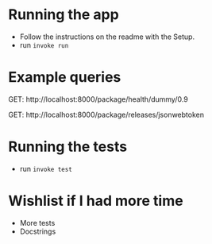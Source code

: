 # Running the app
- Follow the instructions on the readme with the Setup.
- run `invoke run`

# Example queries
GET: http://localhost:8000/package/health/dummy/0.9

GET: http://localhost:8000/package/releases/jsonwebtoken

# Running the tests
- run `invoke test`


# Wishlist if I had more time
- More tests
- Docstrings